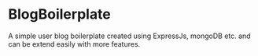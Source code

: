 # BlogBoilerplate
 A simple user blog boilerplate created using ExpressJs, mongoDB etc. and can be extend easily with more features.
